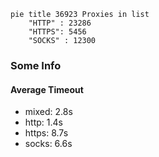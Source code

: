 
```mermaid
pie title 36923 Proxies in list
    "HTTP" : 23286
    "HTTPS": 5456
    "SOCKS" : 12300
```

### Some Info
#### Average Timeout

- mixed: 2.8s
- http: 1.4s
- https: 8.7s
- socks: 6.6s